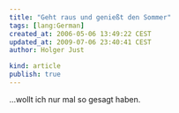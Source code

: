 ```yaml
---
title: "Geht raus und genießt den Sommer"
tags: [lang:German]
created_at: 2006-05-06 13:49:22 CEST
updated_at: 2009-07-06 23:40:41 CEST
author: Holger Just

kind: article
publish: true
---
```


...wollt ich nur mal so gesagt haben.